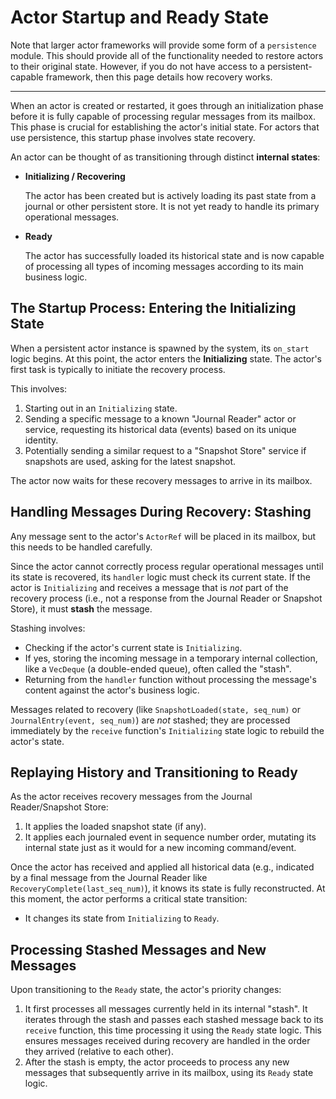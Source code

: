 # Actor Startup and Ready State

Note that larger actor frameworks will provide some form of a `persistence` module. This should provide all of the functionality needed to restore actors to their original state. However, if you do not have access to a persistent-capable framework, then this page details how recovery works.

---

When an actor is created or restarted, it goes through an initialization phase before it is fully capable of processing regular messages from its mailbox. This phase is crucial for establishing the actor's initial state. For actors that use persistence, this startup phase involves state recovery.

An actor can be thought of as transitioning through distinct **internal states**:

* **Initializing / Recovering**

    The actor has been created but is actively loading its past state from a journal or other persistent store. It is not yet ready to handle its primary     operational messages.

* **Ready**

    The actor has successfully loaded its historical state and is now capable of processing all types of incoming messages according to its main business logic.

## The Startup Process: Entering the Initializing State

When a persistent actor instance is spawned by the system, its `on_start` logic begins. At this point, the actor enters the **Initializing** state. The actor's first task is typically to initiate the recovery process.

This involves:

1. Starting out in an `Initializing` state.
2. Sending a specific message to a known "Journal Reader" actor or service, requesting its historical data (events) based on its unique identity.
3. Potentially sending a similar request to a "Snapshot Store" service if snapshots are used, asking for the latest snapshot.

The actor now waits for these recovery messages to arrive in its mailbox.

## Handling Messages During Recovery: Stashing

Any message sent to the actor's `ActorRef` will be placed in its mailbox, but this needs to be handled carefully.

Since the actor cannot correctly process regular operational messages until its state is recovered, its `handler` logic must check its current state. If the actor is `Initializing` and receives a message that is *not* part of the recovery process (i.e., not a response from the Journal Reader or Snapshot Store), it must **stash** the message.

Stashing involves:

* Checking if the actor's current state is `Initializing`.
* If yes, storing the incoming message in a temporary internal collection, like a `VecDeque` (a double-ended queue), often called the "stash".
* Returning from the `handler` function without processing the message's content against the actor's business logic.

Messages related to recovery (like `SnapshotLoaded(state, seq_num)` or `JournalEntry(event, seq_num)`) are *not* stashed; they are processed immediately by the `receive` function's `Initializing` state logic to rebuild the actor's state.

## Replaying History and Transitioning to Ready

As the actor receives recovery messages from the Journal Reader/Snapshot Store:

1. It applies the loaded snapshot state (if any).
2. It applies each journaled event in sequence number order, mutating its internal state just as it would for a new incoming command/event.

Once the actor has received and applied all historical data (e.g., indicated by a final message from the Journal Reader like `RecoveryComplete(last_seq_num)`), it knows its state is fully reconstructed. At this moment, the actor performs a critical state transition:

* It changes its state from `Initializing` to `Ready`.

## Processing Stashed Messages and New Messages

Upon transitioning to the `Ready` state, the actor's priority changes:

1. It first processes all messages currently held in its internal "stash". It iterates through the stash and passes each stashed message back to its `receive` function, this time processing it using the `Ready` state logic. This ensures messages received during recovery are handled in the order they arrived (relative to each other).
2. After the stash is empty, the actor proceeds to process any new messages that subsequently arrive in its mailbox, using its `Ready` state logic.
